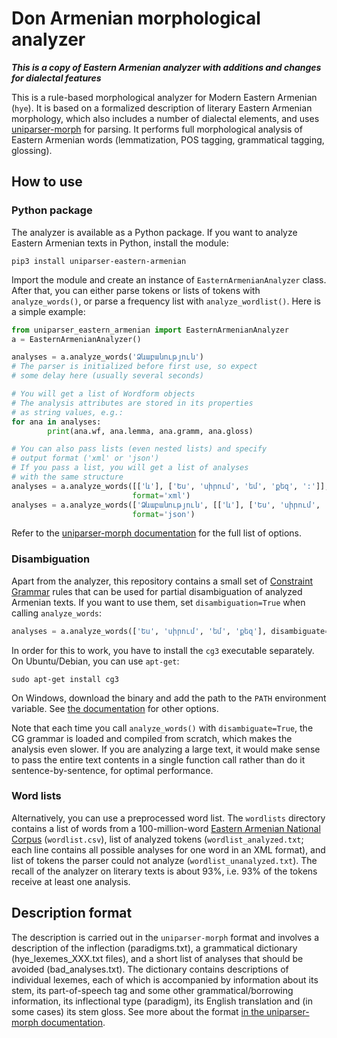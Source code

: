 # Don Armenian morphological analyzer

***This is a copy of Eastern Armenian analyzer with additions and changes for dialectal features***

This is a rule-based morphological analyzer for Modern Eastern Armenian (``hye``). It is based on a formalized description of literary Eastern Armenian morphology, which also includes a number of dialectal elements, and uses [uniparser-morph](https://github.com/timarkh/uniparser-morph) for parsing. It performs full morphological analysis of Eastern Armenian words (lemmatization, POS tagging, grammatical tagging, glossing).

## How to use
### Python package
The analyzer is available as a Python package. If you want to analyze Eastern Armenian texts in Python, install the module:

```
pip3 install uniparser-eastern-armenian
```

Import the module and create an instance of ``EasternArmenianAnalyzer`` class. After that, you can either parse tokens or lists of tokens with ``analyze_words()``, or parse a frequency list with ``analyze_wordlist()``. Here is a simple example:

```python
from uniparser_eastern_armenian import EasternArmenianAnalyzer
a = EasternArmenianAnalyzer()

analyses = a.analyze_words('Ձևաբանություն')
# The parser is initialized before first use, so expect
# some delay here (usually several seconds)

# You will get a list of Wordform objects
# The analysis attributes are stored in its properties
# as string values, e.g.:
for ana in analyses:
        print(ana.wf, ana.lemma, ana.gramm, ana.gloss)

# You can also pass lists (even nested lists) and specify
# output format ('xml' or 'json')
# If you pass a list, you will get a list of analyses
# with the same structure
analyses = a.analyze_words([['և'], ['Ես', 'սիրում', 'եմ', 'քեզ', ':']],
	                       format='xml')
analyses = a.analyze_words(['Ձևաբանություն', [['և'], ['Ես', 'սիրում', 'եմ', 'քեզ', ':']]],
	                       format='json')
```

Refer to the [uniparser-morph documentation](https://uniparser-morph.readthedocs.io/en/latest/) for the full list of options.

### Disambiguation
Apart from the analyzer, this repository contains a small set of [Constraint Grammar](https://visl.sdu.dk/constraint_grammar.html) rules that can be used for partial disambiguation of analyzed Armenian texts. If you want to use them, set ``disambiguation=True`` when calling ``analyze_words``:

```python
analyses = a.analyze_words(['Ես', 'սիրում', 'եմ', 'քեզ'], disambiguate=True)
```

In order for this to work, you have to install the ``cg3`` executable separately. On Ubuntu/Debian, you can use ``apt-get``:

```
sudo apt-get install cg3
```

On Windows, download the binary and add the path to the ``PATH`` environment variable. See [the documentation](https://visl.sdu.dk/cg3/single/#installation) for other options.

Note that each time you call ``analyze_words()`` with ``disambiguate=True``, the CG grammar is loaded and compiled from scratch, which makes the analysis even slower. If you are analyzing a large text, it would make sense to pass the entire text contents in a single function call rather than do it sentence-by-sentence, for optimal performance.

### Word lists
Alternatively, you can use a preprocessed word list. The ``wordlists`` directory contains a list of words from a 100-million-word [Eastern Armenian National Corpus](http://www.eanc.net/) (``wordlist.csv``), list of analyzed tokens (``wordlist_analyzed.txt``; each line contains all possible analyses for one word in an XML format), and list of tokens the parser could not analyze (``wordlist_unanalyzed.txt``). The recall of the analyzer on literary texts is about 93%, i.e. 93% of the tokens receive at least one analysis.

## Description format
The description is carried out in the ``uniparser-morph`` format and involves a description of the inflection (paradigms.txt), a grammatical dictionary (hye_lexemes_XXX.txt files), and a short list of analyses that should be avoided (bad_analyses.txt). The dictionary contains descriptions of individual lexemes, each of which is accompanied by information about its stem, its part-of-speech tag and some other grammatical/borrowing information, its inflectional type (paradigm), its English translation and (in some cases) its stem gloss. See more about the format [in the uniparser-morph documentation](https://uniparser-morph.readthedocs.io/en/latest/format.html).
